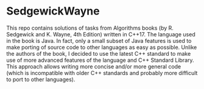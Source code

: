 # SedgewickWayne
This repo contains solutions of tasks from Algorithms books (by R. Sedgewick and K. Wayne, 4th Edition) written in C++17. The language used in the book is Java. In fact, only a small subset of Java features is used to make porting of source code to other languages as easy as possible. Unlike the authors of the book, I decided to use the latest C++ standard to make use of more advanced features of the language and C++ Standard Library. This approach allows writing more concise and/or more general code (which is incompatible with older C++ standards and probably more difficult to port to other languages).
